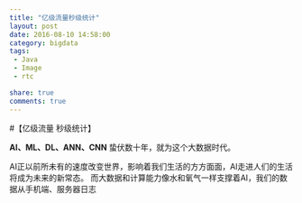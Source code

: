 ```yaml
---
title: "亿级流量秒级统计"
layout: post
date: 2016-08-10 14:58:00
category: bigdata
tags:
 - Java
 - Image
 - rtc

share: true
comments: true
---
```



#【亿级流量 秒级统计】

**AI、ML、DL、ANN、CNN** 蛰伏数十年，就为这个大数据时代。

AI正以前所未有的速度改变世界，影响着我们生活的方方面面，AI走进人们的生活将成为未来的新常态。
而大数据和计算能力像水和氧气一样支撑着AI，我们的数据从手机端、服务器日志

